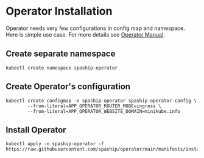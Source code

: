 # Operator Installation

Operator needs very few configurations in config map and namespace.
Here is simple use case. For more details see [Operator Manual](../operator-manual/installation.md).

## Create separate namespace

```shell
kubectl create namespace spaship-operator
```

## Create Operator's configuration

```shell
kubectl create configmap -n spaship-operator spaship-operator-config \
        --from-literal=APP_OPERATOR_ROUTER_MODE=ingress \
        --from-literal=APP_OPERATOR_WEBSITE_DOMAIN=minikube.info
```

## Install Operator

```shell
kubectl apply -n spaship-operator -f https://raw.githubusercontent.com/spaship/operator/main/manifests/install.yaml
```
